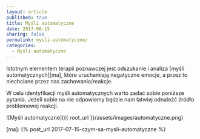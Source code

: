 ```yaml
---
layout: article
published: true
title: Myśli automatyczne
date: 2017-08-15
sharing: false
permalink: mysli-automatyczne/
categories:
  - Myśli automatyczne
---
```


Istotnym elementem terapii poznawczej jest odszukanie i analiza [myśli automatycznych][ma], które uruchamiają negatyczne
emocje, a przez to niechciane przez nas zachowania/reakcje.

W celu identyfikacji myśli automatycznych warto zadać sobie poniższe pytania. Jeżeli sobie na nie odpowiemy będzie nam
łatwiej odnaleźć źródło problemowej reakcji.

![Myśli automatyczne]({{ root_url }}/assets/images/automatyczne.png)

[ma]: {% post_url 2017-07-15-czym-sa-mysli-automatyczne %}
